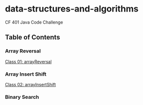 # data-structures-and-algorithms

CF 401 Java Code Challenge

## Table of Contents

### Array Reversal
[Class 01: arrayReversal](https://canvas.instructure.com/courses/7139363/assignments/38486996?module_item_id=88052948)

### Array Insert Shift
[Class 02: arrayInsertShift]()

### Binary Search
[]()